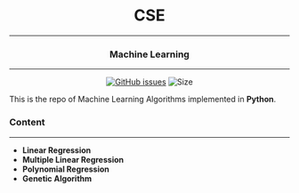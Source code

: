 <div align = "center">

# CSE 
---
### Machine Learning
---
[![GitHub issues](https://img.shields.io/github/issues/Aanvikshiki/Machine_Learning?logo=github)](https://github.com/Aanvikshiki/Machine_Learning/issues) ![Size](https://github-size-badge.herokuapp.com/Aanvikshiki/Machine_Learning.svg)
</div>

This is the repo of Machine Learning Algorithms implemented in **Python**. 

### Content
---
* **Linear Regression**
* **Multiple Linear Regression**
* **Polynomial Regression**
* **Genetic Algorithm**

